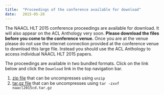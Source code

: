```yaml
---
title:  "Proceedings of the conference available for download"
date:   2015-05-28
---
```


The NAACL HLT 2015 conference proceedings are available for download. It will also appear on the ACL Anthology very soon.
**Please download the files before you come to the conference venue.**
Once you are at the venue please do not use
the internet connection provided at the conference venue to download this large file. Instead you should use the
ACL Anthology to access individual NAACL HLT 2015 papers.

The proceedings are available in two bundled formats. Click on the link below and click the `Download` link in the top navigation bar.

1. [zip file](https://goo.gl/lsqgJo) that can be uncompresses using `unzip`
1. [tar.gz file](https://goo.gl/wEnqsK) that can be uncompresses using `tar -zxvf naacl2015cd.tar.gz`

